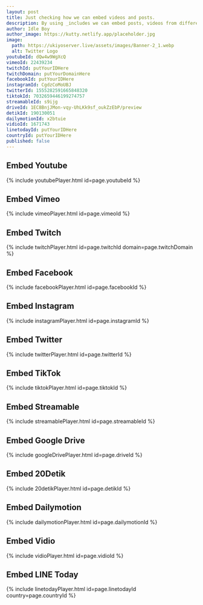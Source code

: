 ```yaml
---
layout: post
title: Just checking how we can embed videos and posts.
description: By using _includes we can embed posts, videos from different websites.
author: Idle Boy
author_image: https://kutty.netlify.app/placeholder.jpg
image:
  path: https://ukiyoserver.live/assets/images/Banner-2_1.webp
  alt: Twitter Logo
youtubeId: dQw4w9WgXcQ
vimeoId: 22439234
twitchId: putYourIDHere
twitchDomain: putYourDomainHere
facebookId: putYourIDHere
instagramId: CgdzCoMoUBJ
twitterId: 1555282591665848320
tiktokId: 7032659446199274757
streamableId: s9ijg
driveId: 1EC8BnjJMon-vqy-UhLKk9sf_oukZzEbP/preview
detikId: 190130051
dailymotionId: x2btuie
vidioId: 1671743
linetodayId: putYourIDHere
countryId: putYourIDHere
published: false
---
```


## Embed Youtube

<!---
Include this next line in your .md for Youtube videos, make sure to put your video ID up there!

Example:     youtubeId: lDi9uFcD7XI
-->

{% include youtubePlayer.html id=page.youtubeId %}

## Embed Vimeo

<!---
Include this next line in your .md file for Vimeo videos, make sure to put your video ID up there!

Example:     vimeoID: 22439234
-->

{% include vimeoPlayer.html id=page.vimeoId %}

## Embed Twitch

<!---
Include this next line in your .md file for Twitch videos, make sure to put your video ID and domain up there!

Example:     twitchId: GrotesqueArbitraryGullPupper
             twitchDomain: www.nathan-lam.com
-->

{% include twitchPlayer.html id=page.twitchId domain=page.twitchDomain %}

## Embed Facebook

<!---
Include this next line in your .md file for Facebook videos, make sure to put your video ID up there!

Example:     facebookId: 1243061482783766 
-->

{% include facebookPlayer.html id=page.facebookId %}

## Embed Instagram

<!---
Include this next line in your .md file for Instagram videos/reels/posts, make sure to put your video ID up there!

Example:     instagramId: CgdzCoMoUBJ 
-->

{% include instagramPlayer.html id=page.instagramId %}

## Embed Twitter

<!---
Include this next line in your .md file for Twitter videos/posts, make sure to put your video ID up there!

Example:     twitterId: SJosephBurns/status/1555282591665848320 
-->

{% include twitterPlayer.html id=page.twitterId %}

## Embed TikTok

<!---
Include this next line in your .md file for TikTok videos, make sure to put your video ID up there!

Example:     tiktokId: 7101489125244652806 
-->

{% include tiktokPlayer.html id=page.tiktokId %}

## Embed Streamable

<!---
Include this next line in your .md file for Streamable videos, make sure to put your video ID up there!

Example:     streamableId: s9ijg 
-->

{% include streamablePlayer.html id=page.streamableId %}

## Embed Google Drive

<!---
Include this next line in your .md file for Google Drive videos, make sure to put your video ID up there!

Example:     driveId: 0B7L_dMcaZknxVTRndmdSQ0F5OFE/preview
-->

{% include googleDrivePlayer.html id=page.driveId %}

## Embed 20Detik

<!---
Include this next line in your .md file for 20Detik videos, make sure to put your video ID up there!

Example:     detikId: 190130051
-->

{% include 20detikPlayer.html id=page.detikId %}

## Embed Dailymotion

<!---
Include this next line in your .md file for Dailymotion videos, make sure to put your video ID up there!

Example:     dailymotionId: x2btuie
-->

{% include dailymotionPlayer.html id=page.dailymotionId %}

## Embed Vidio

<!---
Include this next line in your .md file for Vidio videos, make sure to put your video ID up there!

Example:     vidioId: 1671743
-->

{% include vidioPlayer.html id=page.vidioId %}

## Embed LINE Today

<!---
Include these next lines in your .md file for LINE Today videos, make sure to put your video and country ID up there!

Example:     linetodayId: abcdefg 
             countryId: hk
-->

{% include linetodayPlayer.html id=page.linetodayId country=page.countryId %}
